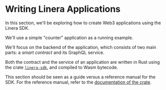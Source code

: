 # Writing Linera Applications

In this section, we'll be exploring how to create Web3 applications using the
Linera SDK.

We'll use a simple "counter" application as a running example.

We'll focus on the backend of the application, which consists of two main
parts: a _smart contract_ and its GraphQL service.

Both the contract and the service of an application are written in Rust using
the crate [`linera-sdk`](https://crates.io/crates/linera-sdk), and compiled to
Wasm bytecode.

This section should be seen as a guide versus a reference manual for the SDK.
For the reference manual, refer to the
[documentation of the crate](https://docs.rs/linera-sdk/latest/linera_sdk/).
